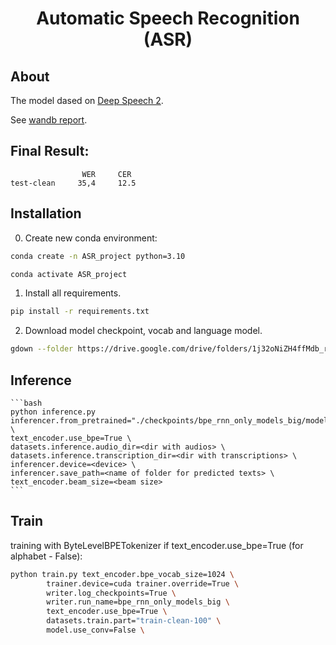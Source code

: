 <h1 align="center">Automatic Speech Recognition (ASR)</h1>

## About

The model dased on [Deep Speech 2](https://arxiv.org/pdf/1512.02595).

See [wandb report](https://wandb.ai/dungeon_as_fate/pytorch_template_asr_example).

## Final Result:
```angular2html
                WER     CER
test-clean     35,4     12.5
```


## Installation

0. Create new conda environment:
```bash
conda create -n ASR_project python=3.10

conda activate ASR_project
``` 

1. Install all requirements.
```bash
pip install -r requirements.txt
```

2. Download model checkpoint, vocab and language model.
```bash
gdown --folder https://drive.google.com/drive/folders/1j32oNiZH4ffMdb_rVbiQRzKTiE9HUYH5?usp=sharing
```

## Inference
    ```bash
    python inference.py inferencer.from_pretrained="./checkpoints/bpe_rnn_only_models_big/model_best.pth" \
    text_encoder.use_bpe=True \
    datasets.inference.audio_dir=<dir with audios> \
    datasets.inference.transcription_dir=<dir with transcriptions> \
    inferencer.device=<device> \
    inferencer.save_path=<name of folder for predicted texts> \
    text_encoder.beam_size=<beam size>
    ```

## Train

training with ByteLevelBPETokenizer if text_encoder.use_bpe=True (for alphabet - False):

```bash
python train.py text_encoder.bpe_vocab_size=1024 \
        trainer.device=cuda trainer.override=True \
        writer.log_checkpoints=True \
        writer.run_name=bpe_rnn_only_models_big \
        text_encoder.use_bpe=True \
        datasets.train.part="train-clean-100" \
        model.use_conv=False \
```


